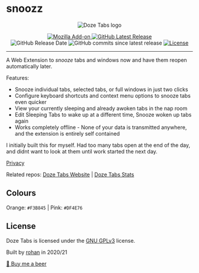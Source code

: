 # snoozz

<p align="center">
  <img src="https://i.imgur.com/h6piEH8.png" alt="Doze Tabs logo"/>
</p>

<div align="center">
	<a target="_blank" href="https://addons.mozilla.org/en-US/firefox/addon/doze-tabs/">
		<img src="https://img.shields.io/amo/v/snoozz?color=orange&logo=firefox-browser&label=firefox%20add-on" alt="Mozilla Add-on">
	</a>
	<a href="https://github.com/ghobs91/doze-tabs/releases/latest/">
		<img alt="GitHub Latest Release" src="https://img.shields.io/github/v/release/ghobs91/doze-tabs?label=latest%20release">
	</a>
</div>
<div align="center">
	<img alt="GitHub Release Date" src="https://img.shields.io/github/release-date/ghobs91/doze-tabs?color=red">
	<img alt="GitHub commits since latest release" src="https://img.shields.io/github/commits-since/ghobs91/doze-tabs/latest?color=9cf">
	<a href="https://github.com/ghobs91/doze-tabs/blob/master/LICENSE">
		<img src="https://img.shields.io/github/license/ghobs91/doze-tabs?color=lightgrey" alt="License">
	</a>
</div>


-------------


A Web Extension to *snooze* tabs and windows now and have them reopen automatically later.

Features:
- Snooze individual tabs, selected tabs, or full windows in just two clicks
- Configure keyboard shortcuts and context menu options to snooze tabs even quicker
- View your currently sleeping and already awoken tabs in the nap room
- Edit Sleeping Tabs to wake up at a different time, Snooze woken up tabs again
- Works completely offline - None of your data is transmitted anywhere, and the extension is entirely self contained

I initially built this for myself. Had too many tabs open at the end of the day, and didnt want to look at them until work started the next day.

[Privacy](https://dozetabs.vercel.app/privacy)

Related repos: [Doze Tabs Website](https://github.com/rohanb10/snoozz-web) | [Doze Tabs Stats](https://github.com/rohanb10/snoozz-stats)


## Colours

Orange: `#F3B845` | Pink: `#DF4E76`

## License

Doze Tabs is licensed under the [GNU GPLv3](https://github.com/ghobs91/doze-tabs/blob/master/LICENSE) license.

Built by [rohan](https://rohan.xyz) in 2020/21

[🍺 Buy me a beer](https://www.buymeacoffee.com/rohanb10)